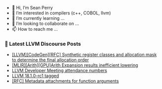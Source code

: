 - 👋 Hi, I’m Sean Perry
- 👀 I’m interested in compilers (c++, COBOL, llvm)
- 🌱 I’m currently learning ...
- 💞️ I’m looking to collaborate on ...
- 📫 How to reach me ...

<!---
s66perry/s66perry is a ✨ special ✨ repository because its `README.md` (this file) appears on your GitHub profile.
You can click the Preview link to take a look at your changes.
--->
### 📕 Latest LLVM Discourse Posts

<!-- DISCOURSE-LLVM:START -->
- [[LLVM][CodeGen][RFC] Synthetic register classes and allocation mask to determine the final allocation order](https://discourse.llvm.org/t/llvm-codegen-rfc-synthetic-register-classes-and-allocation-mask-to-determine-the-final-allocation-order/77853#post_11)
- [[MLIR][Arith][GPU]Arith Expansion results inefficient lowering](https://discourse.llvm.org/t/mlir-arith-gpu-arith-expansion-results-inefficient-lowering/77718#post_8)
- [LLVM Developer Meeting attendance numbers](https://discourse.llvm.org/t/llvm-developer-meeting-attendance-numbers/77921#post_2)
- [LLVM 18.1.0-rc1 tagged](https://discourse.llvm.org/t/llvm-18-1-0-rc1-tagged/76619#post_14)
- [[RFC] Metadata attachments for function arguments](https://discourse.llvm.org/t/rfc-metadata-attachments-for-function-arguments/76420#post_17)
<!-- DISCOURSE-LLVM:END -->
